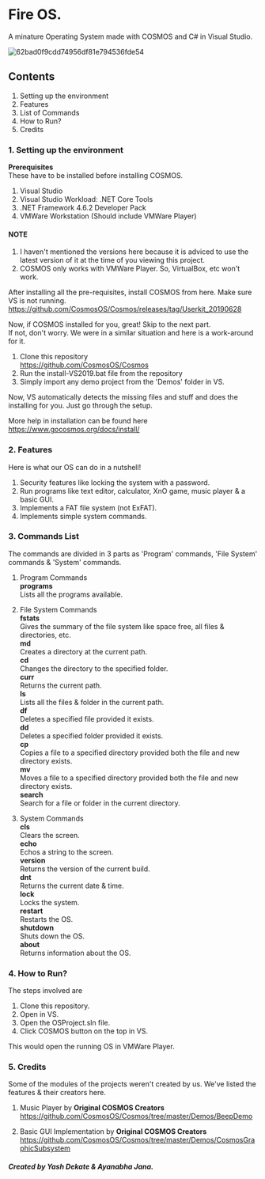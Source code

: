 # Fire OS.
A minature Operating System made with COSMOS and C# in Visual Studio.  

![62bad0f9cdd74956df81e794536fde54](https://user-images.githubusercontent.com/42903859/82881655-96dc0d00-9f5d-11ea-8d7d-63ec80f472ff.png)

## Contents

1. Setting up the environment
2. Features
3. List of Commands
4. How to Run?
5. Credits


### 1. Setting up the environment

<b>Prerequisites</b>  
These have to be installed before installing COSMOS.

1. Visual Studio
2. Visual Studio Workload: .NET Core Tools
3. .NET Framework 4.6.2 Developer Pack 
4. VMWare Workstation (Should include VMWare Player)

#### NOTE 
1. I haven't mentioned the versions here because it is adviced to use the latest version of it at the time of you viewing this project.
2. COSMOS only works with VMWare Player. So, VirtualBox, etc won't work.

After installing all the pre-requisites, install COSMOS from here. Make sure VS is not running.
https://github.com/CosmosOS/Cosmos/releases/tag/Userkit_20190628

Now, if COSMOS installed for you, great! Skip to the next part.  
If not, don't worry. We were in a similar situation and here is a work-around for it.

1. Clone this repository  
https://github.com/CosmosOS/Cosmos
2. Run the install-VS2019.bat file from the repository
3. Simply import any demo project from the 'Demos' folder in VS.

Now, VS automatically detects the missing files and stuff and does the installing for you. Just go through the setup.  

More help in installation can be found here  
https://www.gocosmos.org/docs/install/


### 2. Features

Here is what our OS can do in a nutshell!

1. Security features like locking the system with a password.
2. Run programs like text editor, calculator, XnO game, music player & a basic GUI.
3. Implements a FAT file system (not ExFAT).
4. Implements simple system commands.  


### 3. Commands List

The commands are divided in 3 parts as 'Program' commands, 'File System' commands & 'System' commands.

1. Program Commands    
<b>programs</b>  
Lists all the programs available.

2. File System Commands  
<b>fstats</b>  
Gives the summary of the file system like space free, all files & directories, etc.  
<b>md</b>  
Creates a directory at the current path.  
<b>cd</b>  
Changes the directory to the specified folder.  
<b>curr</b>  
Returns the current path.  
<b>ls</b>  
Lists all the files & folder in the current path.  
<b>df</b>  
Deletes a specified file provided it exists.  
<b>dd</b>  
Deletes a specified folder provided it exists.  
<b>cp</b>  
Copies a file to a specified directory provided both the file and new directory exists.  
<b>mv</b>  
Moves a file to a specified directory provided both the file and new directory exists.  
<b>search</b>  
Search for a file or folder in the current directory.  

3. System Commands  
<b>cls</b>  
Clears the screen.  
<b>echo</b>  
Echos a string to the screen.  
<b>version</b>  
Returns the version of the current build.  
<b>dnt</b>  
Returns the current date & time.  
<b>lock</b>  
Locks the system.  
<b>restart</b>  
Restarts the OS.  
<b>shutdown</b>  
Shuts down the OS.  
<b>about</b>  
Returns information about the OS. 


### 4. How to Run?

The steps involved are

1. Clone this repository.
2. Open in VS.
3. Open the OSProject.sln file.
4. Click COSMOS button on the top in VS.

This would open the running OS in VMWare Player.


### 5. Credits

Some of the modules of the projects weren't created by us. We've listed the features & their creators here.

1. Music Player by
<b>Original COSMOS Creators</b>  
https://github.com/CosmosOS/Cosmos/tree/master/Demos/BeepDemo  

2. Basic GUI Implementation by
<b>Original COSMOS Creators</b>  
https://github.com/CosmosOS/Cosmos/tree/master/Demos/CosmosGraphicSubsystem

##### Created by Yash Dekate & Ayanabha Jana.
